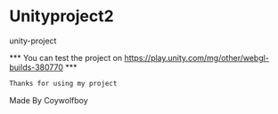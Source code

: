 # Unityproject2

unity-project

*** You can test the project on https://play.unity.com/mg/other/webgl-builds-380770 ***


```bash
Thanks for using my project
```

Made By Coywolfboy